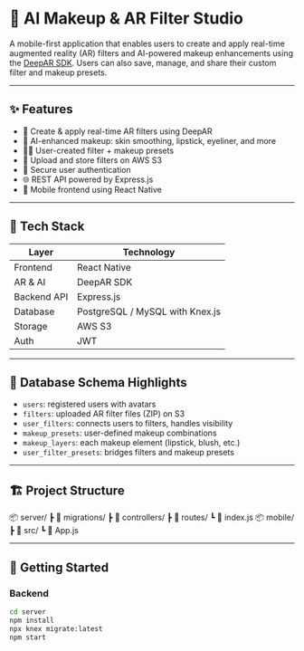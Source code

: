 # 💄 AI Makeup & AR Filter Studio

A mobile-first application that enables users to create and apply real-time augmented reality (AR) filters and AI-powered makeup enhancements using the [DeepAR SDK](https://docs.deepar.ai/). Users can also save, manage, and share their custom filter and makeup presets.

---

## ✨ Features

- 🎨 Create & apply real-time AR filters using DeepAR
- 🤖 AI-enhanced makeup: skin smoothing, lipstick, eyeliner, and more
- 🧑‍🎨 User-created filter + makeup presets
- 📁 Upload and store filters on AWS S3
- 🔐 Secure user authentication
- 🌐 REST API powered by Express.js
- 📱 Mobile frontend using React Native

---

## 📱 Tech Stack

| Layer        | Technology       |
|--------------|------------------|
| Frontend     | React Native     |
| AR & AI      | DeepAR SDK       |
| Backend API  | Express.js       |
| Database     | PostgreSQL / MySQL with Knex.js |
| Storage      | AWS S3           |
| Auth         | JWT              |

---

## 🧠 Database Schema Highlights

- `users`: registered users with avatars
- `filters`: uploaded AR filter files (ZIP) on S3
- `user_filters`: connects users to filters, handles visibility
- `makeup_presets`: user-defined makeup combinations
- `makeup_layers`: each makeup element (lipstick, blush, etc.)
- `user_filter_presets`: bridges filters and makeup presets

---

## 🏗️ Project Structure

📦 server/ ┣ 📂 migrations/ ┣ 📂 controllers/ ┣ 📂 routes/ ┗ 📄 index.js 📦 mobile/ ┣ 📂 src/ ┗ 📄 App.js

---

## 🚀 Getting Started

### Backend

```bash
cd server
npm install
npx knex migrate:latest
npm start
